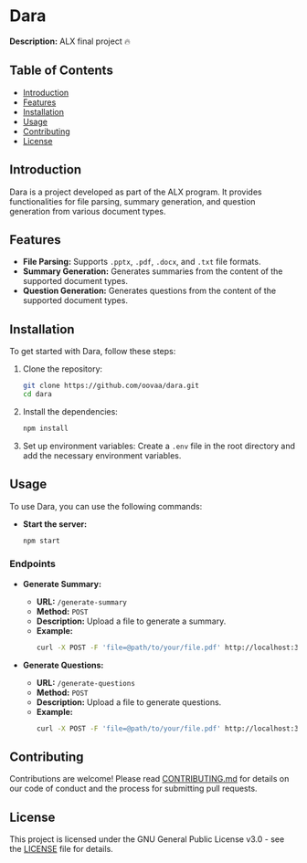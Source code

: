
# Dara

**Description:** ALX final project 🔥

## Table of Contents
- [Introduction](#introduction)
- [Features](#features)
- [Installation](#installation)
- [Usage](#usage)
- [Contributing](#contributing)
- [License](#license)

## Introduction
Dara is a project developed as part of the ALX program. It provides functionalities for file parsing, summary generation, and question generation from various document types.

## Features
- **File Parsing:** Supports `.pptx`, `.pdf`, `.docx`, and `.txt` file formats.
- **Summary Generation:** Generates summaries from the content of the supported document types.
- **Question Generation:** Generates questions from the content of the supported document types.

## Installation
To get started with Dara, follow these steps:

1. Clone the repository:
   ```bash
   git clone https://github.com/oovaa/dara.git
   cd dara
   ```

2. Install the dependencies:
   ```bash
   npm install
   ```

3. Set up environment variables:
   Create a `.env` file in the root directory and add the necessary environment variables.

## Usage
To use Dara, you can use the following commands:

- **Start the server:**
  ```bash
  npm start
  ```

### Endpoints
- **Generate Summary:**
  - **URL:** `/generate-summary`
  - **Method:** `POST`
  - **Description:** Upload a file to generate a summary.
  - **Example:**
    ```bash
    curl -X POST -F 'file=@path/to/your/file.pdf' http://localhost:3000/generate-summary
    ```

- **Generate Questions:**
  - **URL:** `/generate-questions`
  - **Method:** `POST`
  - **Description:** Upload a file to generate questions.
  - **Example:**
    ```bash
    curl -X POST -F 'file=@path/to/your/file.pdf' http://localhost:3000/generate-questions
    ```

## Contributing
Contributions are welcome! Please read [CONTRIBUTING.md](CONTRIBUTING.md) for details on our code of conduct and the process for submitting pull requests.

## License
This project is licensed under the GNU General Public License v3.0 - see the [LICENSE](LICENSE) file for details.
```